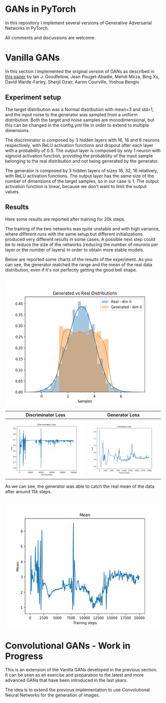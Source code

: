 # GANs in PyTorch
In this repository I implement several versions of Generative Adversarial Networks in PyTorch.

All comments and discussions are welcome.

# Vanilla GANs
In this section I implemented the original version of GANs as described in [this paper](https://arxiv.org/abs/1406.2661) by Ian J. Goodfellow, Jean Pouget-Abadie, Mehdi Mirza, Bing Xu, David Warde-Farley, Sherjil Ozair, Aaron Courville, Yoshua Bengio

## Experiment setup
The target distribution was a Normal distribution with mean=3 and std=1, and the input noise to the generator was sampled from a uniform distribution. Both the target and noise samples are monodimensional, but this can be changed in the config.yml file in order to extend to multiple dimensions.

The discriminator is composed by 3 hidden layers with 16, 16 and 8 neurons respectively, with ReLU activation functions and dropout after each layer with a probability of 0.5. The output layer is composed by only 1 neuron with sigmoid activation function, providing the probability of the input sample belonging to the real distribution and not being generated by the generator.

The generator is composed by 3 hidden layers of sizes 16, 32, 16 relatively, with ReLU activation functions. The output layer has the same size of the number of dimensions of the target samples, so in our case is 1. The output activation function is linear, because we don't want to limit the output values.

## Results
Here some results are reported after training for 20k steps.

The training of the two networks was quite unstable and with high variance, where different runs with the same setup but different initializations produced very different results in some cases. A possible next step could be to reduce the size of the networks (reducing the number of neurons per layer or the number of layers) in order to obtain more stable models.

Below are reported some charts of the results of the experiment. As you can see, the generator matched the range and the mean of the real data distribution, even if it's not perfectly getting the good bell shape.<br><br>

<p align="center"><img src="vanilla_gan/19-02-27_10-11/generated_vs_real_distribution.png" alt="Distributions" width="500" height="400"></p>

Discriminator Loss                                           |  Generator Loss
:-----------------------------------------------------------:|:---------------------------------------:
![Discriminator Loss](vanilla_gan/19-02-27_10-11/discriminator_loss.png) | ![Generator Loss](vanilla_gan/19-02-27_10-11/generator_loss.png)

As we can see, the generator was able to catch the real mean of the data after around 15k steps.<br><br>

<p align="center"><img src="vanilla_gan/19-02-27_10-11/mean.png" alt="Mean" width="500" height="400"></p>

# Convolutional GANs - Work in Progress
This is an extension of the Vanilla GANs developed in the previous section. It can be seen as an exercise and preparation to the latest and more advanced GANs that have been introduced in the last years.

The idea is to extend the previous implementation to use Convolutional Neural Networks for the generation of images.